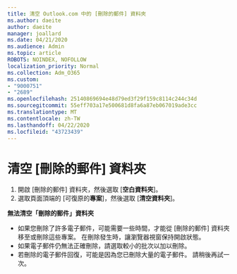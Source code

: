 ```yaml
---
title: 清空 Outlook.com 中的 [刪除的郵件] 資料夾
ms.author: daeite
author: daeite
manager: joallard
ms.date: 04/21/2020
ms.audience: Admin
ms.topic: article
ROBOTS: NOINDEX, NOFOLLOW
localization_priority: Normal
ms.collection: Adm_O365
ms.custom:
- "9000751"
- "2689"
ms.openlocfilehash: 25140869694e48d79ed3f29f159c8114c244c34d
ms.sourcegitcommit: 55eff703a17e500681d8fa6a87eb067019ade3cc
ms.translationtype: MT
ms.contentlocale: zh-TW
ms.lasthandoff: 04/22/2020
ms.locfileid: "43723439"
---
```

# <a name="empty-the-deleted-items-folder"></a>清空 [刪除的郵件] 資料夾

1. 開啟 [刪除的郵件] 資料夾，然後選取 [**空白資料夾**]。
2. 選取頁面頂端的 [可復原的**專案**]，然後選取 [**清空資料夾**]。

**無法清空「刪除的郵件」資料夾**

- 如果您刪除了許多電子郵件，可能需要一些時間，才能從 [刪除的郵件] 資料夾移至或刪除這些專案。 在刪除發生時，讓瀏覽器視窗保持開啟狀態。
- 如果電子郵件仍無法正確刪除，請選取較小的批次以加以刪除。
- 若刪除的電子郵件回復，可能是因為您已刪除大量的電子郵件。 請稍後再試一次。